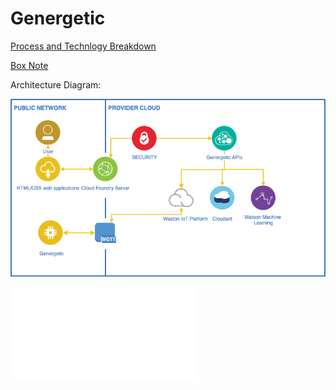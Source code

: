 # Genergetic


[Process and Technlogy Breakdown](https://app.mural.co/t/ibmcas4578/m/ibmcas4578/1622042309963/9edeb3b06b25fe5066227becf23f8121f1e97f08) 

[Box Note](https://ibm.ent.box.com/folder/136788401615?s=cuqihw747dg3lc8dvlhan0m4gixnp59h)

Architecture Diagram:

![Architecture Diagram](https://github.com/GursehajHarika/Genergetic/blob/main/public/images/architecture_diagram.png)

![Diagrams](/Diagrams.md)
